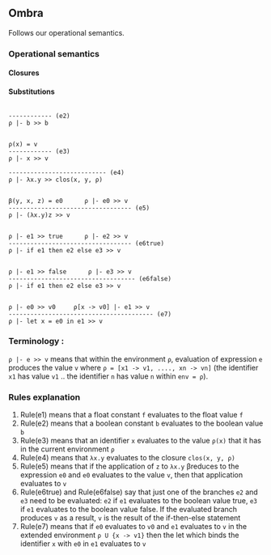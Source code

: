 ## Ombra

Follows our operational semantics.

### Operational semantics

#### Closures


#### Substitutions

``` 

------------ (e2)
ρ |- b >> b


ρ(x) = v
------------ (e3)
ρ |- x >> v

--------------------------- (e4)
ρ |- λx.y >> clos(x, y, ρ)


β(y, x, z) = e0      ρ |- e0 >> v
---------------------------------- (e5)
ρ |- (λx.y)z >> v


ρ |- e1 >> true      ρ |- e2 >> v
---------------------------------- (e6true)
ρ |- if e1 then e2 else e3 >> v 


ρ |- e1 >> false      ρ |- e3 >> v
----------------------------------- (e6false)
ρ |- if e1 then e2 else e3 >> v 


ρ |- e0 >> v0     ρ[x -> v0] |- e1 >> v
---------------------------------------- (e7)
ρ |- let x = e0 in e1 >> v
```

### Terminology :

`ρ |- e >> v` means that within the environment `ρ`, evaluation of expression `e` produces the value `v` where `ρ = [x1 -> v1, ...., xn -> vn]` (the identifier `x1` has value `v1` .. the identifier `n` has value `n` within `env = ρ`).

### Rules explanation

1) Rule(e1) means that a float constant `f` evaluates to the float value `f`
2) Rule(e2) means that a boolean constant `b` evaluates to the boolean value `b`
3) Rule(e3) means that an identifier `x` evaluates to the value `ρ(x)` that it has in the current environment `ρ`
4) Rule(e4) means that `λx.y` evaluates to the closure `clos(x, y, ρ)`
5) Rule(e5) means that if the application of `z` to `λx.y` βreduces to the expression `e0` and `e0` evaluates to the value `v`, then that application evaluates to `v`
6) Rule(e6true) and Rule(e6false) say that just one of the branches `e2` and `e3` need to be evaluated: `e2` if `e1` evaluates to the boolean value true, `e3` if `e1` evaluates to the boolean value false. If the evaluated branch produces `v` as a result, `v` is the result of the if-then-else statement
7) Rule(e7) means that if `e0` evaluates to `v0` and `e1` evaluates to `v` in the extended environment `ρ U {x -> v1}` then the let which binds the identifier `x` with `e0` in `e1` evaluates to `v`

